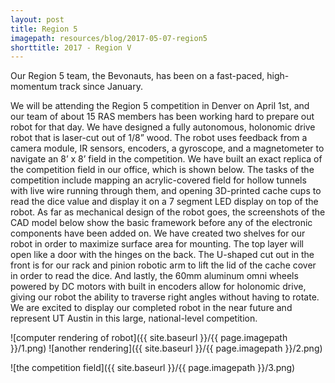 ```yaml
---
layout: post
title: Region 5
imagepath: resources/blog/2017-05-07-region5
shorttitle: 2017 - Region V
---
```


Our Region 5 team, the Bevonauts, has been on a fast-paced, high-momentum track since January.

We will be attending the Region 5 competition in Denver on April 1st, and our team of about 15 RAS members has been working hard to prepare out robot for that day. We have designed a fully autonomous, holonomic drive robot that is laser-cut out of 1/8” wood. The robot uses feedback from a camera module, IR sensors, encoders, a gyroscope, and a magnetometer to navigate an 8’ x 8’ field in the competition. We have built an exact replica of the competition field in our office, which is shown below. The tasks of the competition include mapping an acrylic-covered field for hollow tunnels with live wire running through them, and opening 3D-printed cache cups to read the dice value and display it on a 7 segment LED display on top of the robot. 
As far as mechanical design of the robot goes, the screenshots of the CAD model below show the basic framework before any of the electronic components have been added on. We have created two shelves for our robot in order to maximize surface area for mounting. The top layer will open like a door with the hinges on the back. The U-shaped cut out in the front is for our rack and pinion robotic arm to lift the lid of the cache cover in order to read the dice. And lastly, the 60mm aluminum omni wheels powered by DC motors with built in encoders allow for holonomic drive, giving our robot the ability to traverse right angles without having to rotate. 
We are excited to display our completed robot in the near future and represent UT Austin in this large, national-level competition.

![computer rendering of robot]({{ site.baseurl }}/{{ page.imagepath }}/1.png)
![another rendering]({{ site.baseurl }}/{{ page.imagepath }}/2.png)

![the competition field]({{ site.baseurl }}/{{ page.imagepath }}/3.png)
